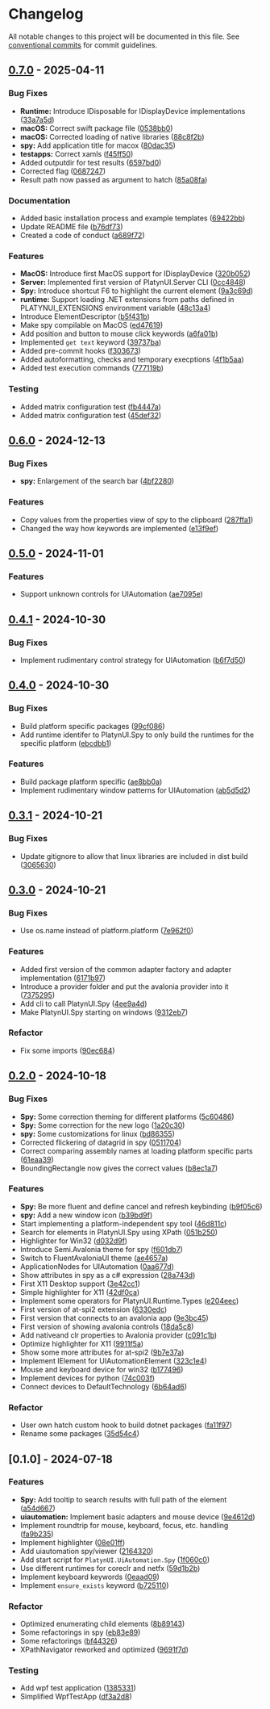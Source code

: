# Changelog

All notable changes to this project will be documented in this file. See [conventional commits](https://www.conventionalcommits.org/) for commit guidelines.

## [0.7.0](https://github.com/imbus/robotframework-PlatynUI/compare/v0.6.0..v0.7.0) - 2025-04-11

### Bug Fixes

- **Runtime:** Introduce IDisposable for IDisplayDevice implementations ([33a7a5d](https://github.com/imbus/robotframework-PlatynUI/commit/33a7a5df55c46e91137144728336bdc47da0bc80))
- **macOS:** Correct swift package file ([0538bb0](https://github.com/imbus/robotframework-PlatynUI/commit/0538bb074c4425b15bfc459dbae6761194bd280f))
- **macOS:** Corrected loading of native libraries ([88c8f2b](https://github.com/imbus/robotframework-PlatynUI/commit/88c8f2bc6a0e44fda0a7387eb65da1e9e976e0bf))
- **spy:** Add application title for macox ([80dac35](https://github.com/imbus/robotframework-PlatynUI/commit/80dac35ebce8e7098104189a6bb33f7783f77cbc))
- **testapps:** Correct xamls ([f45ff50](https://github.com/imbus/robotframework-PlatynUI/commit/f45ff50819f51ac60835b382019332acf9b278ad))
- Added outputdir for test results ([6597bd0](https://github.com/imbus/robotframework-PlatynUI/commit/6597bd032bf744e4783ed0c2bec4d74e25d4a981))
- Corrected flag ([0687247](https://github.com/imbus/robotframework-PlatynUI/commit/06872472d2507a7a319e8039290e253b362aa0db))
- Result path now passed as argument to hatch ([85a08fa](https://github.com/imbus/robotframework-PlatynUI/commit/85a08fa5d0efbbe8f5a13445165fdaa1419c3f25))


### Documentation

- Added basic installation process and example templates ([69422bb](https://github.com/imbus/robotframework-PlatynUI/commit/69422bb17ebc0980bea3a738dabf0ded5c3accc8))
- Update README file ([b76df73](https://github.com/imbus/robotframework-PlatynUI/commit/b76df7384644a6923b226d5ab26ed52e2a2e17e1))
- Created a code of conduct ([a689f72](https://github.com/imbus/robotframework-PlatynUI/commit/a689f720f231ea2f4d931de490c63a8ca00bb16c))


### Features

- **MacOS:** Introduce first MacOS support for IDisplayDevice ([320b052](https://github.com/imbus/robotframework-PlatynUI/commit/320b052eeccacd932d5003a13957b9e0c09a7c48))
- **Server:** Implemented first version of PlatynUI.Server CLI ([0cc4848](https://github.com/imbus/robotframework-PlatynUI/commit/0cc48483bb3b885468c4529e27bead3811850ce2))
- **Spy:** Introduce shortcut F6 to highlight the current element ([9a3c69d](https://github.com/imbus/robotframework-PlatynUI/commit/9a3c69d6200a125c6121784d3696b112f6c542fc))
- **runtime:** Support loading .NET extensions from paths defined in PLATYNUI_EXTENSIONS environment variable ([48c13a4](https://github.com/imbus/robotframework-PlatynUI/commit/48c13a4f4102eab0110e4ecd333adf8c269498f6))
- Introduce ElementDescriptor ([b5f431b](https://github.com/imbus/robotframework-PlatynUI/commit/b5f431bcf5f041f3f0be207d5da4a18e8679fb92))
- Make spy compilable on MacOS ([ed47619](https://github.com/imbus/robotframework-PlatynUI/commit/ed476195599031564e149d3646d0aa1e967215c4))
- Add position and button to mouse click keywords ([a6fa01b](https://github.com/imbus/robotframework-PlatynUI/commit/a6fa01b9177ef19646e6aee5e85b748a79059588))
- Implemented `get text` keyword ([39737ba](https://github.com/imbus/robotframework-PlatynUI/commit/39737ba8b882892e58869200f41fa9c135be41fc))
- Added pre-commit hooks ([f303673](https://github.com/imbus/robotframework-PlatynUI/commit/f3036737bd2f56fc3a700626de0f9ca2e38c9f44))
- Added autoformatting, checks and temporary execptions ([4f1b5aa](https://github.com/imbus/robotframework-PlatynUI/commit/4f1b5aa5cf826e142368b516d35437f9d784f1c7))
- Added test execution commands ([777119b](https://github.com/imbus/robotframework-PlatynUI/commit/777119be5a6ae2c498b254313cc6892ceb56b840))


### Testing

- Added matrix configuration test ([fb4447a](https://github.com/imbus/robotframework-PlatynUI/commit/fb4447a8a017045c3b83f8ab26d6e14771f911f9))
- Added matrix configuration test ([45def32](https://github.com/imbus/robotframework-PlatynUI/commit/45def3261d638001f7caca4719a05b2ebbd1cbb0))


## [0.6.0](https://github.com/imbus/robotframework-PlatynUI/compare/v0.5.0..v0.6.0) - 2024-12-13

### Bug Fixes

- **spy:** Enlargement of the search bar ([4bf2280](https://github.com/imbus/robotframework-PlatynUI/commit/4bf2280354522a215d818cb996b2dbe3d4114151))


### Features

- Copy values from the properties view of spy to the clipboard ([287ffa1](https://github.com/imbus/robotframework-PlatynUI/commit/287ffa1df921c0eee836f7dfba79dec523864c2b))
- Changed the way how keywords are implemented ([e13f9ef](https://github.com/imbus/robotframework-PlatynUI/commit/e13f9ef38986d2c4306534552ea797b76ab823e8))


## [0.5.0](https://github.com/imbus/robotframework-PlatynUI/compare/v0.4.1..v0.5.0) - 2024-11-01

### Features

- Support unknown controls for UIAutomation ([ae7095e](https://github.com/imbus/robotframework-PlatynUI/commit/ae7095ec7f60a7085e3b025a9310fce223859d70))


## [0.4.1](https://github.com/imbus/robotframework-PlatynUI/compare/v0.4.0..v0.4.1) - 2024-10-30

### Bug Fixes

- Implement rudimentary control strategy for UIAutomation ([b6f7d50](https://github.com/imbus/robotframework-PlatynUI/commit/b6f7d5015890e217cb35ff8427b3cad132126bdd))


## [0.4.0](https://github.com/imbus/robotframework-PlatynUI/compare/v0.3.1..v0.4.0) - 2024-10-30

### Bug Fixes

- Build platform specific packages ([99cf086](https://github.com/imbus/robotframework-PlatynUI/commit/99cf0868ed53201e57e25f91b22dc0fca113ec2e))
- Add runtime identifer to PlatynUI.Spy to only build the runtimes for the specific platform ([ebcdbb1](https://github.com/imbus/robotframework-PlatynUI/commit/ebcdbb1c211635b50903f65b6dca8205e9772fbb))


### Features

- Build package platform specific ([ae8bb0a](https://github.com/imbus/robotframework-PlatynUI/commit/ae8bb0a33fd8cd667842f477556ee202c7983a88))
- Implement rudimentary window patterns for UIAutomation ([ab5d5d2](https://github.com/imbus/robotframework-PlatynUI/commit/ab5d5d2d54841f45611fb74a4db128381fe1f6b1))


## [0.3.1](https://github.com/imbus/robotframework-PlatynUI/compare/v0.3.0..v0.3.1) - 2024-10-21

### Bug Fixes

- Update gitignore to allow that linux libraries are included in dist build ([3065630](https://github.com/imbus/robotframework-PlatynUI/commit/3065630832a057b362ab58b6ef7efc043ed1b661))


## [0.3.0](https://github.com/imbus/robotframework-PlatynUI/compare/v0.2.0..v0.3.0) - 2024-10-21

### Bug Fixes

- Use os.name instead of platform.platform ([7e962f0](https://github.com/imbus/robotframework-PlatynUI/commit/7e962f0b4f5802e548396c051754de29c15b5b8c))


### Features

- Added first version of the common adapter factory and adapter implementation ([6171b97](https://github.com/imbus/robotframework-PlatynUI/commit/6171b97b8cdafd0cddac47fb75580ee76efcecd8))
- Introduce a provider folder and put the avalonia provider into it ([7375295](https://github.com/imbus/robotframework-PlatynUI/commit/737529544ceaea7389dcdc3f66f6646557889e62))
- Add cli to call PlatynUI.Spy ([4ee9a4d](https://github.com/imbus/robotframework-PlatynUI/commit/4ee9a4d4fe89fe738e9e71619accfde9e35fadd6))
- Make PlatynUI.Spy starting on windows ([9312eb7](https://github.com/imbus/robotframework-PlatynUI/commit/9312eb75535b3b55866f02acbdf2122ebac5a285))


### Refactor

- Fix some imports ([90ec684](https://github.com/imbus/robotframework-PlatynUI/commit/90ec6840562d5dd4f28bbfa2957b46950e296e44))


## [0.2.0](https://github.com/imbus/robotframework-PlatynUI/compare/v0.1.0..v0.2.0) - 2024-10-18

### Bug Fixes

- **Spy:** Some correction theming for different platforms ([5c60486](https://github.com/imbus/robotframework-PlatynUI/commit/5c604867abe107e71c5bdcad8ed1272fea4691a2))
- **Spy:** Some correction for the new logo ([1a20c30](https://github.com/imbus/robotframework-PlatynUI/commit/1a20c306d847eed42abdc27f2317f60ebd21ed69))
- **spy:** Some customizations for linux ([bd86355](https://github.com/imbus/robotframework-PlatynUI/commit/bd863557c0d9fc8dec3766912bcb20762a97f808))
- Corrected flickering of datagrid in spy ([0511704](https://github.com/imbus/robotframework-PlatynUI/commit/05117041bb8ccd37687ef95afb3f2412e85e704c))
- Correct comparing assembly names at loading platform specific parts ([61eaa39](https://github.com/imbus/robotframework-PlatynUI/commit/61eaa398829f7019081b9b2a189de88e4757f43f))
- BoundingRectangle now gives the correct values ([b8ec1a7](https://github.com/imbus/robotframework-PlatynUI/commit/b8ec1a7268e2b883bffb7a55383e8928fe168df5))


### Features

- **Spy:** Be more fluent and define cancel and refresh keybinding ([b9f05c6](https://github.com/imbus/robotframework-PlatynUI/commit/b9f05c6fb4be56bceec3d3b7129c65ab26079ed2))
- **spy:** Add a new window icon ([b39bd9f](https://github.com/imbus/robotframework-PlatynUI/commit/b39bd9f6e346b7a89adfbec870c24b52dcb16c5f))
- Start implementing a platform-independent spy tool ([46d811c](https://github.com/imbus/robotframework-PlatynUI/commit/46d811c6a5cda5590af45e0aa3fde133fef6d33c))
- Search for elements in PlatynUI.Spy using XPath ([051b250](https://github.com/imbus/robotframework-PlatynUI/commit/051b25054e450452ba6b6b3c648855aa446f8ac7))
- Highlighter for Win32 ([d032d9f](https://github.com/imbus/robotframework-PlatynUI/commit/d032d9f272238e93659d16b212c8e04d6068ff67))
- Introduce Semi.Avalonia theme for spy ([f601db7](https://github.com/imbus/robotframework-PlatynUI/commit/f601db7b27344347285b08a8084efdc859fb168b))
- Switch to FluentAvaloniaUI theme ([ae4657a](https://github.com/imbus/robotframework-PlatynUI/commit/ae4657a826ea6459bf163559d5658d153cb2d5b2))
- ApplicationNodes for UIAutomation ([0aa677d](https://github.com/imbus/robotframework-PlatynUI/commit/0aa677d5c85c77c87534c88b535c3318676f75bc))
- Show attributes in spy as a c# expression ([28a743d](https://github.com/imbus/robotframework-PlatynUI/commit/28a743d87f755aa03baad18ecec2be5e865103f4))
- First X11 Desktop support ([3e42cc1](https://github.com/imbus/robotframework-PlatynUI/commit/3e42cc1a651a0338d47732e0d1ffbb79eae86574))
- Simple highlighter for X11 ([42df0ca](https://github.com/imbus/robotframework-PlatynUI/commit/42df0ca5837b8450cb4d1755a155901222b68188))
- Implement some operators for PlatynUI.Runtime.Types ([e204eec](https://github.com/imbus/robotframework-PlatynUI/commit/e204eecfb4e586426f304fba96dc15811c4694cd))
- First version of at-spi2 extension ([6330edc](https://github.com/imbus/robotframework-PlatynUI/commit/6330edc7e5029a72f4b8a2540ce932b68fb14620))
- First version that connects to an avalonia app ([9e3bc45](https://github.com/imbus/robotframework-PlatynUI/commit/9e3bc451c8a752a13709a8be3415bd0c08284e65))
- First version of showing avalonia controls ([18da5c8](https://github.com/imbus/robotframework-PlatynUI/commit/18da5c824db79a58edc4fb83c6d59634602bf5a3))
- Add nativeand clr properties to Avalonia provider ([c091c1b](https://github.com/imbus/robotframework-PlatynUI/commit/c091c1b1697d5b33b8c8355e66820970f33b1a04))
- Optimize highlighter for X11 ([9911f5a](https://github.com/imbus/robotframework-PlatynUI/commit/9911f5a7655f98857a257c934d6a310f558f177e))
- Show some more attributes for at-spi2 ([9b7e37a](https://github.com/imbus/robotframework-PlatynUI/commit/9b7e37acc5c976943998fc8539dad8faf0b088b7))
- Implement IElement for UIAutomationElement ([323c1e4](https://github.com/imbus/robotframework-PlatynUI/commit/323c1e440c8cc44d19c4737941d45c3b34851355))
- Mouse and keyboard device for win32 ([b177496](https://github.com/imbus/robotframework-PlatynUI/commit/b177496453bb7ad9b5e239608f46c0530fc5610f))
- Implement devices for python ([74c003f](https://github.com/imbus/robotframework-PlatynUI/commit/74c003fc830940ce3e3db4e24a7f7cb8a0374842))
- Connect devices to DefaultTechnology ([6b64ad6](https://github.com/imbus/robotframework-PlatynUI/commit/6b64ad68f8c9ca7fff937701c0e85b85d7d5d3b8))


### Refactor

- User own hatch custom hook to build dotnet packages ([fa11f97](https://github.com/imbus/robotframework-PlatynUI/commit/fa11f97c9530b9c8fc2dc1d1291e33c18238be6e))
- Rename some packages ([35d54c4](https://github.com/imbus/robotframework-PlatynUI/commit/35d54c4d3d9f3428d33a9d5decf2d8f9b262c455))


## [0.1.0] - 2024-07-18

### Features

- **Spy:** Add tooltip to search results with full path of the element ([a54d667](https://github.com/imbus/robotframework-PlatynUI/commit/a54d66787dff2efb8351ffbc704eb8db63a2458f))
- **uiautomation:** Implement basic adapters and mouse device ([9e4612d](https://github.com/imbus/robotframework-PlatynUI/commit/9e4612d1ce79cbc34ae1466f38a23aa4fcdadf8e))
- Implement roundtrip for mouse, keyboard, focus, etc. handling ([fa9b235](https://github.com/imbus/robotframework-PlatynUI/commit/fa9b235cb2c5d9533c8cca6f0e8c1811da48ffd4))
- Implement highlighter ([08e01ff](https://github.com/imbus/robotframework-PlatynUI/commit/08e01ff1b1bb63cf206cf8406f01e8ea4a4ffea5))
- Add uiautomation spy/viewer ([2164320](https://github.com/imbus/robotframework-PlatynUI/commit/216432058b3f1dcc910f0ff2748a2ba4d0c04993))
- Add start script for `PlatynUI.UiAutomation.Spy` ([1f060c0](https://github.com/imbus/robotframework-PlatynUI/commit/1f060c071fa1732b0d4efd9052f8d4a953a7ad2d))
- Use different runtimes for coreclr and netfx ([59d1b2b](https://github.com/imbus/robotframework-PlatynUI/commit/59d1b2b18a7173fc4511f50954a527a53beaa3a6))
- Implement keyboard keywords ([0eaad09](https://github.com/imbus/robotframework-PlatynUI/commit/0eaad098133bf294608b852819afbf69356f3f24))
- Implement `ensure_exists` keyword ([b725110](https://github.com/imbus/robotframework-PlatynUI/commit/b725110f201204698e3af7cadbfaae94aeb220e7))


### Refactor

- Optimized enumerating child elements ([8b89143](https://github.com/imbus/robotframework-PlatynUI/commit/8b891437d27215dc7b52d96e1b60bf395f0d11b4))
- Some refactorings in spy ([eb83e89](https://github.com/imbus/robotframework-PlatynUI/commit/eb83e89d2b5e50ec4b4406c715e5650f6f1e3f56))
- Some refactorings ([bf44326](https://github.com/imbus/robotframework-PlatynUI/commit/bf44326da986077ec7ad944c859113ce86a23ce9))
- XPathNavigator reworked and optimized ([9691f7d](https://github.com/imbus/robotframework-PlatynUI/commit/9691f7dde8b9fb55b27499b2965fc5073533a238))


### Testing

- Add wpf test application ([1385331](https://github.com/imbus/robotframework-PlatynUI/commit/1385331260f022a45328cc2f7921d7cf144beab4))
- Simplified WpfTestApp ([df3a2d8](https://github.com/imbus/robotframework-PlatynUI/commit/df3a2d8d9efe347f33f020299b98a405e817553e))


<!-- generated by git-cliff -->
